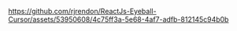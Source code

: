 


https://github.com/rjrendon/ReactJs-Eyeball-Cursor/assets/53950608/4c75ff3a-5e68-4af7-adfb-812145c94b0b

